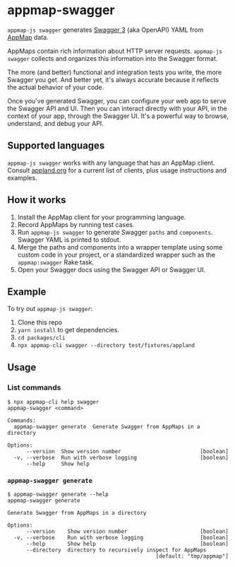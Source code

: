 # appmap-swagger

`appmap-js swagger` generates [Swagger 3](https://swagger.io/specification/)
(aka OpenAPI) YAML from [AppMap](https://appland.org/) data.

AppMaps contain rich information about HTTP server requests. `appmap-js swagger`
collects and organizes this information into the Swagger format.

The more (and better) functional and integration tests you write, the more
Swagger you get. And better yet, it's always accurate because it reflects the
actual behavior of your code.

Once you've generated Swagger, you can configure your web app to serve the
Swagger API and UI. Then you can interact directly with your API, in the context
of your app, through the Swagger UI. It's a powerful way to browse, understand,
and debug your API.

## Supported languages

`appmap-js swagger` works with any language that has an AppMap client. Consult
[appland.org](https://appland.org/) for a current list of clients, plus usage
instructions and examples.

## How it works

1. Install the AppMap client for your programming language.
2. Record AppMaps by running test cases.
3. Run `appmap-js swagger` to generate Swagger `paths` and `components`. Swagger
   YAML is printed to stdout.
4. Merge the paths and components into a wrapper template using some custom code
   in your project, or a standardized wrapper such as the `appmap:swagger` Rake
   task.
5. Open your Swagger docs using the Swagger API or Swagger UI.

## Example

To try out `appmap-js swagger`:

1. Clone this repo
2. `yarn install` to get dependencies.
3. `cd packages/cli`
4. `npx appmap-cli swagger --directory test/fixtures/appland`

## Usage

### List commands

```sh-session
$ npx appmap-cli help swagger
appmap-swagger <command>

Commands:
  appmap-swagger generate  Generate Swagger from AppMaps in a directory

Options:
      --version  Show version number                         [boolean]
  -v, --verbose  Run with verbose logging                    [boolean]
      --help     Show help
```

### `appmap-swagger generate`

```sh-session
$ appmap-swagger generate --help
appmap-swagger generate

Generate Swagger from AppMaps in a directory

Options:
      --version    Show version number                       [boolean]
  -v, --verbose    Run with verbose logging                  [boolean]
      --help       Show help                                 [boolean]
      --directory  directory to recursively inspect for AppMaps
                                               [default: "tmp/appmap"]
```
